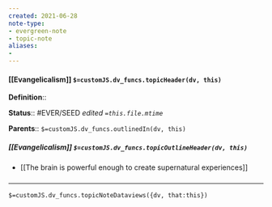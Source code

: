 ```yaml
---
created: 2021-06-28
note-type: 
- evergreen-note
- topic-note
aliases:
- 
---
```


#### [[Evangelicalism]] `$=customJS.dv_funcs.topicHeader(dv, this)`



**Definition**::

**Status**:: #EVER/SEED 
*edited `=this.file.mtime`*

**Parents**:: 
`$=customJS.dv_funcs.outlinedIn(dv, this)`

##### [[Evangelicalism]] `$=customJS.dv_funcs.topicOutlineHeader(dv, this)`
- [[The brain is powerful enough to create supernatural experiences]]

### <hr class="dataviews"/>

`$=customJS.dv_funcs.topicNoteDataviews({dv, that:this})`


